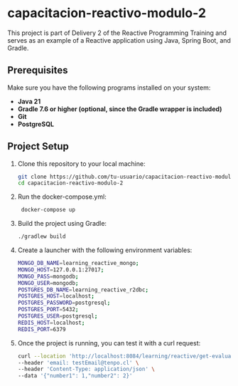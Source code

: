 # capacitacion-reactivo-modulo-2

This project is part of Delivery 2 of the Reactive Programming Training and serves as an example of a Reactive application 
using Java, Spring Boot, and Gradle.

## Prerequisites

Make sure you have the following programs installed on your system:

- **Java 21**
- **Gradle 7.6 or higher (optional, since the Gradle wrapper is included)**
- **Git**
- **PostgreSQL**

## Project Setup

1. Clone this repository to your local machine:

   ```bash
   git clone https://github.com/tu-usuario/capacitacion-reactivo-modulo-2.git
   cd capacitacion-reactivo-modulo-2
   
2. Run the docker-compose.yml:
    
   ```bash
    docker-compose up

3. Build the project using Gradle:
   
    ```bash
   ./gradlew build

4. Create a launcher with the following environment variables:

    ```bash
   MONGO_DB_NAME=learning_reactive_mongo;
   MONGO_HOST=127.0.0.1:27017;
   MONGO_PASS=mongodb;
   MONGO_USER=mongodb;
   POSTGRES_DB_NAME=learning_reactive_r2dbc;
   POSTGRES_HOST=localhost;
   POSTGRES_PASSWORD=postgresql;
   POSTGRES_PORT=5432;
   POSTGRES_USER=postgresql;
   REDIS_HOST=localhost;
   REDIS_PORT=6379


5. Once the project is running, you can test it with a curl request:

    ```bash
   curl --location 'http://localhost:8084/learning/reactive/get-evaluation' \
   --header 'email: testEmail@tenpo.cl' \
   --header 'Content-Type: application/json' \
   --data '{"number1": 1,"number2": 2}'